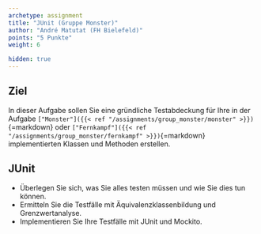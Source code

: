 ```yaml
---
archetype: assignment
title: "JUnit (Gruppe Monster)"
author: "André Matutat (FH Bielefeld)"
points: "5 Punkte"
weight: 6

hidden: true
---
```


## Ziel

In dieser Aufgabe sollen Sie eine gründliche Testabdeckung für Ihre in der Aufgabe
`["Monster"]({{< ref "/assignments/group_monster/monster" >}})`{=markdown} oder
`["Fernkampf"]({{< ref "/assignments/group_monster/fernkampf" >}})`{=markdown}
implementierten Klassen und Methoden erstellen.

## JUnit

-   Überlegen Sie sich, was Sie alles testen müssen und wie Sie dies tun können.
-   Ermitteln Sie die Testfälle mit Äquivalenzklassenbildung und Grenzwertanalyse.
-   Implementieren Sie Ihre Testfälle mit JUnit und Mockito.
